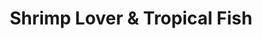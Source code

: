 ---
title: "Shrimp Lover & Tropical Fish"
url: /dartmouth/shrimp-lover-und-tropical-fish/
shop: Tiere
---